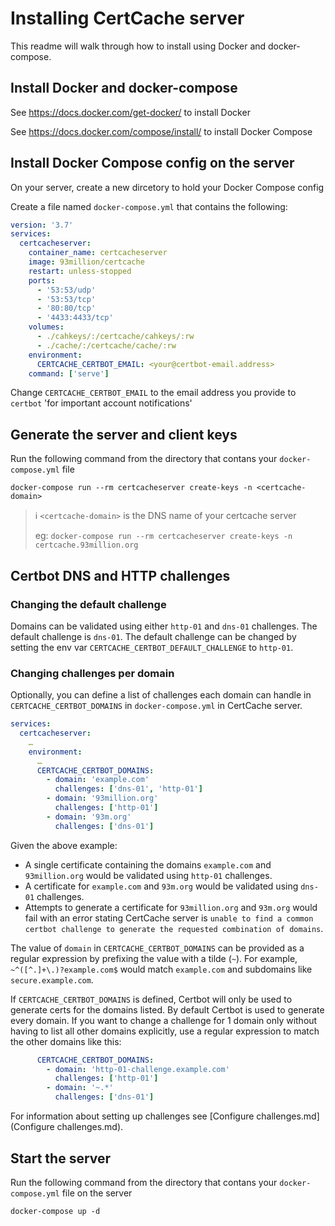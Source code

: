 # Installing CertCache server

This readme will walk through how to install using Docker and docker-compose.

## Install Docker and docker-compose

See https://docs.docker.com/get-docker/ to install Docker

See https://docs.docker.com/compose/install/ to install Docker Compose

## Install Docker Compose config on the server

On your server, create a new dircetory to hold your Docker Compose config

Create a file named `docker-compose.yml` that contains the following:

```yaml
version: '3.7'
services:
  certcacheserver:
    container_name: certcacheserver
    image: 93million/certcache
    restart: unless-stopped
    ports:
      - '53:53/udp'
      - '53:53/tcp'
      - '80:80/tcp'
      - '4433:4433/tcp'
    volumes:
      - ./cahkeys/:/certcache/cahkeys/:rw
      - ./cache/:/certcache/cache/:rw
    environment:
      CERTCACHE_CERTBOT_EMAIL: <your@certbot-email.address>
    command: ['serve']
```

Change `CERTCACHE_CERTBOT_EMAIL` to the email address you provide to `certbot` 'for important account notifications'

## Generate the server and client keys

Run the following command from the directory that contans your `docker-compose.yml` file

```
docker-compose run --rm certcacheserver create-keys -n <certcache-domain>
```

> ℹ️ `<certcache-domain>` is the DNS name of your certcache server
>
> eg: `docker-compose run --rm certcacheserver create-keys -n certcache.93million.org`

## Certbot DNS and HTTP challenges

### Changing the default challenge

Domains can be validated using either `http-01` and `dns-01` challenges. The default challenge is `dns-01`. The default challenge can be changed by setting the env var `CERTCACHE_CERTBOT_DEFAULT_CHALLENGE` to `http-01`.

### Changing challenges per domain

Optionally, you can define a list of challenges each domain can handle in `CERTCACHE_CERTBOT_DOMAINS` in `docker-compose.yml` in CertCache server.

```yaml
services:
  certcacheserver:
    …
    environment:
      …
      CERTCACHE_CERTBOT_DOMAINS:
        - domain: 'example.com'
          challenges: ['dns-01', 'http-01']
        - domain: '93million.org'
          challenges: ['http-01']
        - domain: '93m.org'
          challenges: ['dns-01']
```

Given the above example:

  * A single certificate containing the domains `example.com` and `93million.org` would be validated using `http-01` challenges.
  * A certificate for `example.com` and `93m.org` would be validated using `dns-01` challenges.
  * Attempts to generate a certificate for `93million.org` and `93m.org` would fail with an error stating CertCache server is `unable to find a common certbot challenge to generate the requested combination of domains`.

The value of `domain` in `CERTCACHE_CERTBOT_DOMAINS` can be provided as a regular expression by prefixing the value with a tilde (`~`). For example, `~^([^.]+\.)?example.com$` would match `example.com` and subdomains like `secure.example.com`.

If `CERTCACHE_CERTBOT_DOMAINS` is defined, Certbot will only be used to generate certs for the domains listed. By default Certbot is used to generate every domain. If you want to change a challenge for 1 domain only without having to list all other domains explicitly, use a regular expression to match the other domains like this:

```yaml
      CERTCACHE_CERTBOT_DOMAINS:
        - domain: 'http-01-challenge.example.com'
          challenges: ['http-01']
        - domain: '~.*'
          challenges: ['dns-01']
```

For information about setting up challenges see [Configure challenges.md](Configure challenges.md).

## Start the server

Run the following command from the directory that contans your `docker-compose.yml` file on the server

```
docker-compose up -d
```
